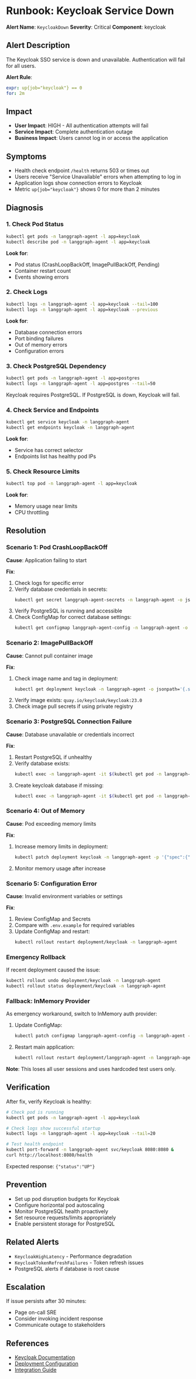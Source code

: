 # Runbook: Keycloak Service Down

**Alert Name**: `KeycloakDown`
**Severity**: Critical
**Component**: keycloak

## Alert Description

The Keycloak SSO service is down and unavailable. Authentication will fail for all users.

**Alert Rule**:
```yaml
expr: up{job="keycloak"} == 0
for: 2m
```

## Impact

- **User Impact**: HIGH - All authentication attempts will fail
- **Service Impact**: Complete authentication outage
- **Business Impact**: Users cannot log in or access the application

## Symptoms

- Health check endpoint `/health` returns 503 or times out
- Users receive "Service Unavailable" errors when attempting to log in
- Application logs show connection errors to Keycloak
- Metric `up{job="keycloak"}` shows 0 for more than 2 minutes

## Diagnosis

### 1. Check Pod Status

```bash
kubectl get pods -n langgraph-agent -l app=keycloak
kubectl describe pod -n langgraph-agent -l app=keycloak
```

**Look for**:
- Pod status (CrashLoopBackOff, ImagePullBackOff, Pending)
- Container restart count
- Events showing errors

### 2. Check Logs

```bash
kubectl logs -n langgraph-agent -l app=keycloak --tail=100
kubectl logs -n langgraph-agent -l app=keycloak --previous
```

**Look for**:
- Database connection errors
- Port binding failures
- Out of memory errors
- Configuration errors

### 3. Check PostgreSQL Dependency

```bash
kubectl get pods -n langgraph-agent -l app=postgres
kubectl logs -n langgraph-agent -l app=postgres --tail=50
```

Keycloak requires PostgreSQL. If PostgreSQL is down, Keycloak will fail.

### 4. Check Service and Endpoints

```bash
kubectl get service keycloak -n langgraph-agent
kubectl get endpoints keycloak -n langgraph-agent
```

**Look for**:
- Service has correct selector
- Endpoints list has healthy pod IPs

### 5. Check Resource Limits

```bash
kubectl top pod -n langgraph-agent -l app=keycloak
```

**Look for**:
- Memory usage near limits
- CPU throttling

## Resolution

### Scenario 1: Pod CrashLoopBackOff

**Cause**: Application failing to start

**Fix**:
1. Check logs for specific error
2. Verify database credentials in secrets:
   ```bash
   kubectl get secret langgraph-agent-secrets -n langgraph-agent -o jsonpath='{.data.postgres-password}' | base64 -d
   ```
3. Verify PostgreSQL is running and accessible
4. Check ConfigMap for correct database settings:
   ```bash
   kubectl get configmap langgraph-agent-config -n langgraph-agent -o yaml
   ```

### Scenario 2: ImagePullBackOff

**Cause**: Cannot pull container image

**Fix**:
1. Check image name and tag in deployment:
   ```bash
   kubectl get deployment keycloak -n langgraph-agent -o jsonpath='{.spec.template.spec.containers[0].image}'
   ```
2. Verify image exists: `quay.io/keycloak/keycloak:23.0`
3. Check image pull secrets if using private registry

### Scenario 3: PostgreSQL Connection Failure

**Cause**: Database unavailable or credentials incorrect

**Fix**:
1. Restart PostgreSQL if unhealthy
2. Verify database exists:
   ```bash
   kubectl exec -n langgraph-agent -it $(kubectl get pod -n langgraph-agent -l app=postgres -o jsonpath='{.items[0].metadata.name}') -- psql -U postgres -c '\l'
   ```
3. Create keycloak database if missing:
   ```bash
   kubectl exec -n langgraph-agent -it $(kubectl get pod -n langgraph-agent -l app=postgres -o jsonpath='{.items[0].metadata.name}') -- psql -U postgres -c 'CREATE DATABASE keycloak;'
   ```

### Scenario 4: Out of Memory

**Cause**: Pod exceeding memory limits

**Fix**:
1. Increase memory limits in deployment:
   ```bash
   kubectl patch deployment keycloak -n langgraph-agent -p '{"spec":{"template":{"spec":{"containers":[{"name":"keycloak","resources":{"limits":{"memory":"3Gi"}}}]}}}}'
   ```
2. Monitor memory usage after increase

### Scenario 5: Configuration Error

**Cause**: Invalid environment variables or settings

**Fix**:
1. Review ConfigMap and Secrets
2. Compare with `.env.example` for required variables
3. Update ConfigMap and restart:
   ```bash
   kubectl rollout restart deployment/keycloak -n langgraph-agent
   ```

### Emergency Rollback

If recent deployment caused the issue:

```bash
kubectl rollout undo deployment/keycloak -n langgraph-agent
kubectl rollout status deployment/keycloak -n langgraph-agent
```

### Fallback: InMemory Provider

As emergency workaround, switch to InMemory auth provider:

1. Update ConfigMap:
   ```bash
   kubectl patch configmap langgraph-agent-config -n langgraph-agent -p '{"data":{"auth_provider":"inmemory"}}'
   ```
2. Restart main application:
   ```bash
   kubectl rollout restart deployment/langgraph-agent -n langgraph-agent
   ```

**Note**: This loses all user sessions and uses hardcoded test users only.

## Verification

After fix, verify Keycloak is healthy:

```bash
# Check pod is running
kubectl get pods -n langgraph-agent -l app=keycloak

# Check logs show successful startup
kubectl logs -n langgraph-agent -l app=keycloak --tail=20

# Test health endpoint
kubectl port-forward -n langgraph-agent svc/keycloak 8080:8080 &
curl http://localhost:8080/health
```

Expected response: `{"status":"UP"}`

## Prevention

- Set up pod disruption budgets for Keycloak
- Configure horizontal pod autoscaling
- Monitor PostgreSQL health proactively
- Set resource requests/limits appropriately
- Enable persistent storage for PostgreSQL

## Related Alerts

- `KeycloakHighLatency` - Performance degradation
- `KeycloakTokenRefreshFailures` - Token refresh issues
- PostgreSQL alerts if database is root cause

## Escalation

If issue persists after 30 minutes:
- Page on-call SRE
- Consider invoking incident response
- Communicate outage to stakeholders

## References

- [Keycloak Documentation](https://www.keycloak.org/documentation)
- [Deployment Configuration](../deployments/kubernetes/base/keycloak-deployment.yaml)
- [Integration Guide](../integrations/keycloak.md)
